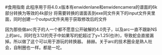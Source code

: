 #食用指南
此程序用于将4.0.x版本有enwidenlane和enwidencamera的谱面的6k部分转换为等效的4k部分
将需要转换的谱面丢到exe同文件夹下的input文件夹里面，同时创建一个output文件夹用于获取修改后的文件

因为那些做arc壳子的人一个都不愿意公开破解的4.0壳子，以及arc一直不跟新NS上的arc。同时在3.12的壳子中如果写的蛇超过了y=1.25(也许)，导致蛇会直接漏掉。所以做了这个可以用于游玩的转换器。
赫赫。关于arc的技术圈全是熟人社会，自制圈也一样。都是一坨。
